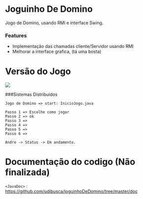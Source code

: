 # Joguinho De Domino

Jogo de Domino, usando RMI e interface Swing.

### Features
- Implementação das chamadas cliente/Servidor usando RMI
- Melhorar a interface grafica, (tá uma bosta)

# Versão do Jogo

![](https://img.shields.io/badge/Versão-1.0.1-green.svg) 

###Sistemas Distribuidos

```flow
Jogo de Domino => start: InicioJogo.java

Passo 1 => Escolhe como jogar
Passo 2 => ok
Passo 3 =>
Passo 4 =>
Passo 5 =>
Passo 6 =>

Andre -> Status -> Em andamento.
```
# Documentação do codigo (Não finalizada)

`<JavaDoc>` : <https://github.com/udibusca/joguinhoDeDomino/tree/master/doc>
